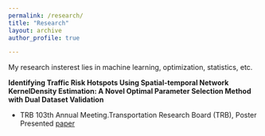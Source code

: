 ```yaml
---
permalink: /research/
title: "Research"
layout: archive
author_profile: true

---
```


My research insterest lies in machine learning, optimization, statistics, etc.

**Identifying Traffic Risk Hotspots Using Spatial-temporal Network KernelDensity Estimation: A Novel Optimal Parameter Selection Method with Dual Dataset Validation** 

* TRB 103th Annual Meeting.Transportation Research Board (TRB), Poster Presented [paper](/files/paper/ST_NKDE_TRB.pdf)

